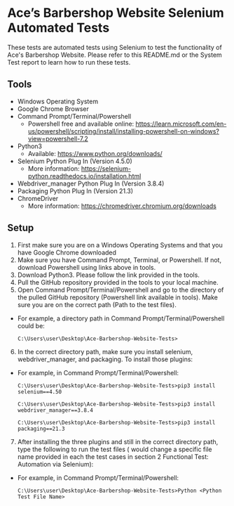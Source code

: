 # Ace’s Barbershop Website Selenium Automated Tests

These tests are automated tests using Selenium to test the functionality of Ace's Barbershop Website. Please refer to this README.md or the System Test report to learn how to run these tests.

## Tools 

* Windows Operating System
* Google Chrome Browser
* Command Prompt/Terminal/Powershell
  - Powershell free and available online: https://learn.microsoft.com/en-us/powershell/scripting/install/installing-powershell-on-windows?view=powershell-7.2
* Python3
  - Available: https://www.python.org/downloads/
* Selenium Python Plug In (Version 4.5.0)
  - More information: https://selenium-python.readthedocs.io/installation.html
* Webdriver_manager Python Plug In (Version 3.8.4)
* Packaging Python Plug In (Version 21.3)
* ChromeDriver
  - More information: https://chromedriver.chromium.org/downloads


## Setup
1. First make sure you are on a Windows Operating Systems and that you have Google Chrome downloaded
2. Make sure you have Command Prompt, Terminal, or Powershell. If not, download Powershell using links above in tools.
3. Download Python3. Please follow the link provided in the tools.
4. Pull the GitHub repository provided in the tools to your local machine. 
5. Open Command Prompt/Terminal/Powershell and go to the directory of the pulled GitHub repository (Powershell link available in tools). Make sure you are on the correct path (Path to the test files).
  - For example, a directory path in Command Prompt/Terminal/Powershell could be:
    ```
    C:\Users\user\Desktop\Ace-Barbershop-Website-Tests>
    ```
6. In the correct directory path, make sure you install selenium, webdriver_manager, and packaging. To install those plugins:
  - For example, in Command Prompt/Terminal/Powershell:
    ```
    C:\Users\user\Desktop\Ace-Barbershop-Website-Tests>pip3 install selenium==4.50
    
    C:\Users\user\Desktop\Ace-Barbershop-Website-Tests>pip3 install webdriver_manager==3.8.4

    C:\Users\user\Desktop\Ace-Barbershop-Website-Tests>pip3 install packaging==21.3
    ```
7. After installing the three plugins and still in the correct directory path, type the following to run the test files (<Python Test File Name> would change a specific file name provided in each the test cases in section 2 Functional Test: Automation via Selenium): 
  - For example, in Command Prompt/Terminal/Powershell:
    ```
    C:\Users\user\Desktop\Ace-Barbershop-Website-Tests>Python <Python Test File Name>
    ```
